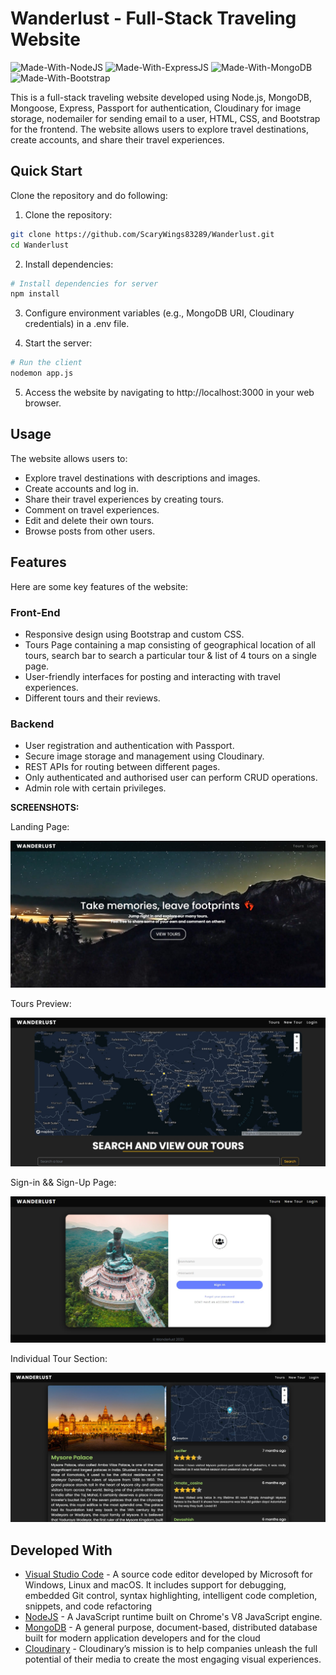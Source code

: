 # Wanderlust - Full-Stack Traveling Website

![Made-With-NodeJS](https://img.shields.io/badge/Made_with-NodeJS-informational?style=for-the-badge&logo=javascript)
![Made-With-ExpressJS](https://img.shields.io/badge/Made_with-ExpressJS-informational?style=for-the-badge&logo=express)
![Made-With-MongoDB](https://img.shields.io/badge/Made_with-MongoDB-informational?style=for-the-badge&logo=mongodb)
![Made-With-Bootstrap](https://img.shields.io/badge/Made_with-Bootstrap-informational?style=for-the-badge&logo=bootstrap)

This is a full-stack traveling website developed using Node.js, MongoDB, Mongoose, Express, Passport for authentication, Cloudinary for image storage, nodemailer for sending email to a user, HTML, CSS, and Bootstrap for the frontend. The website allows users to explore travel destinations, create accounts, and share their travel experiences.


## Quick Start

Clone the repository and do following:

1. Clone the repository:
```bash
git clone https://github.com/ScaryWings83289/Wanderlust.git
cd Wanderlust
```

2. Install dependencies:
```bash
# Install dependencies for server
npm install
```

3. Configure environment variables (e.g., MongoDB URI, Cloudinary credentials) in a .env file.

4. Start the server:
```bash
# Run the client 
nodemon app.js
```

5. Access the website by navigating to http://localhost:3000 in your web browser.


## Usage
The website allows users to:

- Explore travel destinations with descriptions and images.
- Create accounts and log in.
- Share their travel experiences by creating tours.
- Comment on travel experiences.
- Edit and delete their own tours.
- Browse posts from other users.


## Features

Here are some key features of the website:

### Front-End
* Responsive design using Bootstrap and custom CSS.
* Tours Page containing a map consisting of geographical location of all tours, search bar to search a particular tour & list of 4 tours on a single page.
* User-friendly interfaces for posting and interacting with travel experiences.
* Different tours and their reviews.


### Backend
* User registration and authentication with Passport.
* Secure image storage and management using Cloudinary.
* REST APIs for routing between different pages.
* Only authenticated and authorised user can perform CRUD operations.
* Admin role with certain privileges.

**SCREENSHOTS:**

Landing Page:

![](assets/main-screen.jpg)

Tours Preview:

![](assets/preview-page.jpg)

Sign-in && Sign-Up Page:

![](assets/signinup.jpg)

Individual Tour Section:

![](assets/cart.jpg)


## Developed With

* [Visual Studio Code](https://code.visualstudio.com/) - A source code editor developed by Microsoft for Windows, Linux and macOS. It includes support for debugging, embedded Git control, syntax highlighting, intelligent code completion, snippets, and code refactoring
* [NodeJS](https://nodejs.org/en/) - A JavaScript runtime built on Chrome's V8 JavaScript engine.
* [MongoDB](https://www.mongodb.com/) - A general purpose, document-based, distributed database built for modern application developers and for the cloud
* [Cloudinary](https://cloudinary.com/) - Cloudinary’s mission is to help companies unleash the full potential of their media to create the most engaging visual experiences.